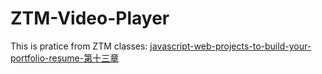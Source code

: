 # ZTM-Video-Player
This is pratice from ZTM classes: [javascript-web-projects-to-build-your-portfolio-resume-第十三章](https://www.udemy.com/course/javascript-web-projects-to-build-your-portfolio-resume/?couponCode=ACCAGE0923)

